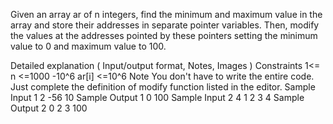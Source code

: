 Given an array ar of n integers, find the minimum and maximum value in the array and store their addresses in separate pointer variables. Then, modify the values at the addresses pointed by these pointers setting the minimum value to 0 and maximum value to 100.

Detailed explanation ( Input/output format, Notes, Images )
Constraints
 1<= n <=1000
-10^6  ar[i] <=10^6
Note
You don't have to write the entire code. Just complete the definition of modify function listed in the editor.
Sample Input 1
 2
-56 10
Sample Output 1
0 100
Sample Input 2
4
1 2 3 4
Sample Output 2
0 2 3 100


